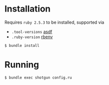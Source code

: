 # Installation

Requires `ruby 2.5.3` to be installed, supported via
- `.tool-versions` [asdf](https://github.com/asdf-vm/asdf)
- `.ruby-version` [rbenv](https://github.com/rbenv/rbenv)

```
$ bundle install
```

# Running

```
$ bundle exec shotgun config.ru
```
